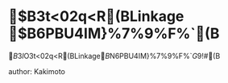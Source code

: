# $B3t<02q<R(BLinkage $B6PBU4IM}%7%9%F%`(B

$B$3$l$O3t<02q<R(BLinkage$B$N6PBU4IM}%7%9%F%`$G$9!#(B

author: Kakimoto
